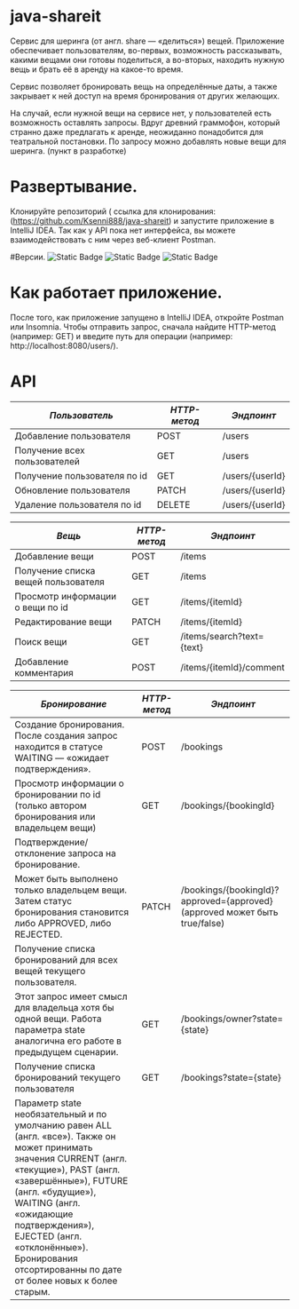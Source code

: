 # java-shareit
Cервис для шеринга (от англ. share — «делиться») вещей. Приложение обеспечивает пользователям, во-первых, возможность рассказывать, какими вещами они готовы поделиться, а во-вторых, находить нужную вещь и брать её в аренду на какое-то время. 

Сервис позволяет бронировать вещь на определённые даты, а также закрывает к ней доступ на время бронирования от других желающих.    

На случай, если нужной вещи на сервисе нет, у пользователей есть возможность оставлять запросы. Вдруг древний граммофон, который странно даже предлагать к аренде, неожиданно понадобится для театральной постановки. По запросу можно добавлять новые вещи для шеринга. (пункт в разработке)

# Развертывание.
Клонируйте репозиторий ( ссылка для клонирования: (https://github.com/Ksenni888/java-shareit) и запустите приложение в IntelliJ IDEA. Так как у API пока нет интерфейса, вы можете взаимодействовать с ним через веб-клиент Postman.

#Версии.
![Static Badge](https://img.shields.io/badge/11.0.18%20-%20green?label=java%20version)
![Static Badge](https://img.shields.io/badge/2.7.14%20-%20green?label=org.springframework.boot)
![Static Badge](https://img.shields.io/badge/1.18.20%20-%20green?label=lombok)

# Как работает приложение.
После того, как приложение запущено в IntelliJ IDEA, откройте Postman или Insomnia. Чтобы отправить запрос, сначала найдите HTTP-метод (например: GET) и введите путь для операции (например: http://localhost:8080/users/).

# API

|*Пользователь*         | *HTTP-метод* | *Эндпоинт* |
|-|--------|---|
| Добавление пользователя | POST | /users |
| Получение всех пользователей | GET | /users |
| Получение пользователя по id | GET | /users/{userId} |
| Обновление пользователя| PATCH | /users/{userId} |
| Удаление пользователя по id | DELETE | /users/{userId} |


|*Вещь*         | *HTTP-метод* | *Эндпоинт* |
|-|--------|---|
| Добавление вещи | POST | /items |
| Получение списка вещей пользователя | GET | /items |
| Просмотр информации о вещи по id | GET | /items/{itemId} |
| Редактирование вещи | PATCH | /items/{itemId} |
| Поиск вещи | GET | /items/search?text={text} |
| Добавление комментария | POST | /items/{itemId}/comment |


|*Бронирование*         | *HTTP-метод* | *Эндпоинт* |
|-|--------|---|
| Создание бронирования. После создания запрос находится в статусе WAITING — «ожидает подтверждения». | POST | /bookings |
| Просмотр информации о бронировании по id (только автором бронирования или владельцем вещи) | GET | /bookings/{bookingId} |
| Подтверждение/отклонение запроса на бронирование.    
Может быть выполнено только владельцем вещи. Затем статус бронирования становится либо APPROVED, либо REJECTED. | PATCH | /bookings/{bookingId}?approved={approved} (approved может быть true/false) |
| Получение списка бронирований для всех вещей текущего пользователя.    
Этот запрос имеет смысл для владельца хотя бы одной вещи. Работа параметра state аналогична его работе в предыдущем сценарии. | GET | /bookings/owner?state={state} |
| Получение списка бронирований текущего пользователя | GET | /bookings?state={state}    
Параметр state необязательный и по умолчанию равен ALL (англ. «все»). Также он может принимать значения CURRENT (англ. «текущие»), PAST (англ. «завершённые»), FUTURE (англ. «будущие»), WAITING (англ. «ожидающие подтверждения»), EJECTED (англ. «отклонённые»). Бронирования отсортированны по дате от более новых к более старым. |



#


